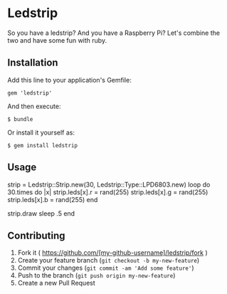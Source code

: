 # Ledstrip

So you have a ledstrip? And you have a Raspberry Pi?
Let's combine the two and have some fun with ruby.

## Installation

Add this line to your application's Gemfile:

    gem 'ledstrip'

And then execute:

    $ bundle

Or install it yourself as:

    $ gem install ledstrip

## Usage

strip = Ledstrip::Strip.new(30, Ledstrip::Type::LPD6803.new)
loop do
  30.times do |x|
    strip.leds[x].r = rand(255)
    strip.leds[x].g = rand(255)
    strip.leds[x].b = rand(255)
  end

  strip.draw
  sleep .5
end

## Contributing

1. Fork it ( https://github.com/[my-github-username]/ledstrip/fork )
2. Create your feature branch (`git checkout -b my-new-feature`)
3. Commit your changes (`git commit -am 'Add some feature'`)
4. Push to the branch (`git push origin my-new-feature`)
5. Create a new Pull Request
